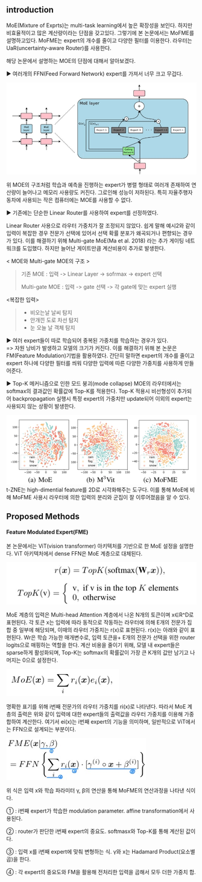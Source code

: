 ## introduction

MoE(Mixture of Exprts)는 multi-task learning에서 높은 확장성을 보인다. 하지만 비효율적이고 많은 계산량이라는 단점을 갖고있다. 그렇기에 본 논문에서는 MoFME를 설명하고있다. MoFME는 expert의 개수를 줄이고 다양한 필터를 이용한다. 라우터는 UaR(uncertainty-aware Router)를 사용한다.

해당 논문에서 설명하는 MOE의 단점에 대해서 알아보겠다.

▶ 여러개의 FFN(Feed Forward Network) expert를 가져서 너무 크고 무겁다.

![MOE의 구조](img/컴퓨터비전/MOE.jpg)

위 MOE의 구조처럼 학습과 예측을 진행하는 expert가 병렬 형태로 여러개 존재하여 연산량이 늘어나고 메모리 사용량도 커진다. 그로인해 성능이 저하된다.
특히 자율주행자동차에 사용되는 작은 컴퓨터에는 MOE를 사용할 수 없다.  

▶ 기존에는 단순한 Linear Router를 사용하여 expert를 선정하였다. 

Linear Router 사용으로 라우터 가중치가 잘 조정되지 않았다. 쉽게 말해 예시2와 같이 입력이 복잡한 경우 전문가 선택에 있어서 선택 확률 분포가 왜곡되거나 편향되는 경우가 있다. 
이를 해결하기 위해 Multi-gate MoE(Ma et al. 2018) 라는 추가 게이팅 네트워크를 도입했다. 하지만 늘어난 게이트만큼 계산비용이 추가로 발생한다. 

< MOE와 Multi-gate MOE의 구조 >
>기존 MOE
>: 입력 -> Linear Layer -> sofrmax -> expert 선택
>
>Multi-gate MOE
>: 입력 -> gate 선택 -> 각 gate에 맞는 expert 실행

<복잡한 입력>
>- 비오는날 날씨 탐지
>- 안개낀 도로 차선 탐지
>- 눈 오늘 날 객체 탐지 

▶ 여러 expert들이 따로 학습되어 중복된 가중치를 학습하는 경우가 있다.                                                              
=> 자원 낭비가 발생하고 모델의 크기가 커진다.
이를 해결하기 위해 본 논문은 FM(Feature Modulation)기법을 활용하였다. 간단히 말하면 expert의 개수를 줄이고 expert 하나에 다양한 필터를 씌워 다양한 입력에 따른 다양한 가중치를 사용하게 만들어준다.

▶ Top-K 메커니즘으로 인한 모드 붕괴(mode collapse)
MOE의 라우터에서는 softmax의 결과값인 확률값에 Top-K를 적용한다. Top-K 적용시 비선형성이 추가되어 backpropagation 실행시 특정 expert의 가중치만 update되어 이외의 expert는 사용되지 않는 상황이 발생한다.

![t-SNE](img/컴퓨터비전/T_SNE.jpg)
t-ZNE는 high-dimential feature를 2D로 시각화해주는 도구다. 이를 통해 MoE에 비해 MoFME 사용시 라우터에 의한 입력의 분리와 군집이 잘 이루어졌음을 알 수 있다.

## Proposed Methods

#### Feature Modulated Expert(FME)

본 논문에서는 ViT(vision transformer) 아키텍처를 기반으로 한 MoE 설정을 설명한다. ViT 아키텍처에서 dense FFN은 MoE 계층으로 대체된다. 

![](img/컴퓨터비전/TOP_K.jpg)

MoE 계층의 입력은 Multi-head Attention 계층에서 나온 N개의 토큰이며 x∈R^D로 표현된다. 각 토큰 x는 입력에 따라 동적으로 작동하는 라우터에 의해 E개의 전문가 집합 중 일부에 해당되며, 이때의 라우터 가중치는 r(x)로 표현된다. r(x)는 아래와 같이 표현된다. Wr은 학습 가능한 매개변수로, 입력 토큰을+ E개의 전문가 선택을 위한 router logits으로 매핑하는 역할을 한다.
계산 비용을 줄이기 위해, 모델 내 expert들은 sparse하게 활성화되며, Top-K는 softmax의 확률값이 가장 큰 K개의 값만 남기고 나머지는 0으로 설정한다.

![](img/컴퓨터비전/MOE_.jpg)

명확한 표기를 위해 i번째 전문가의 라우터 가중치를 ri(x)로 나타낸다. 따라서 MoE 계층의 출력은 위와 같이 입력에 대한 expert들의 출력값을 라우터 가중치를 이용해 가중합하여 계산한다.
여기서 ei(x)는 i번째 expert의 기능을 의미하며, 일반적으로 ViT에서는 FFN으로 설계되는 부분이다.

![dddd](img/컴퓨터비전/FME.jpg)

위 식은 입력 x와 학습 파라미터 γ, β의 연산을 통해 MoFME의 연산과정을 나타낸 식이다. 

① : i번째 expert가 학습한 modulation parameter. affine transformation에서 사용된다.

② : router가 판단한 i번째 expert의 중요도. softmasx와 Top-K를 통해 계산된 값이다.

③ : 입력 x를 i번째 expert에 맞춰 변형하는 식. γ와 x는 Hadamard Product(요소별 곱)을 한다.

④ : 각 expert의 중요도와 FM을 활용해 전처리한 입력을 곱해서 모두 더한 가중치 합.

 

